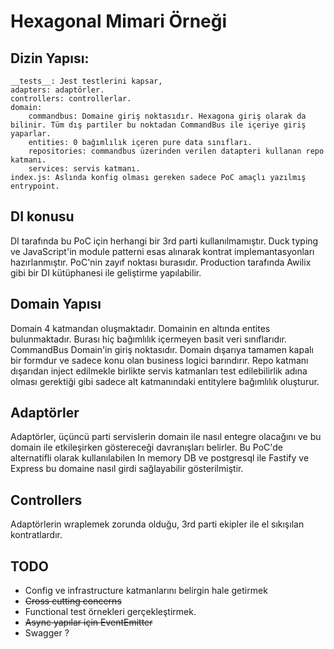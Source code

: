 # Hexagonal Mimari Örneği

## Dizin Yapısı:

```
__tests__: Jest testlerini kapsar,
adapters: adaptörler.
controllers: controllerlar.
domain:
    commandbus: Domaine giriş noktasıdır. Hexagona giriş olarak da bilinir. Tüm dış partiler bu noktadan CommandBus ile içeriye giriş yaparlar.
    entities: 0 bağımlılık içeren pure data sınıfları.
    repositories: commandbus üzerinden verilen datapteri kullanan repo katmanı.
    services: servis katmanı.
index.js: Aslında konfig olması gereken sadece PoC amaçlı yazılmış entrypoint.
``` 
## DI konusu

DI tarafında bu PoC için herhangi bir 3rd parti kullanılmamıştır. Duck typing ve JavaScript'in module patterni esas alınarak kontrat implemantasyonları hazırlanmıştır. PoC'nin zayıf noktası burasıdır. Production tarafında Awilix gibi bir DI kütüphanesi ile geliştirme yapılabilir.

## Domain Yapısı

Domain 4 katmandan oluşmaktadır. Domainin en altında entites bulunmaktadır. Burası hiç bağımlılık içermeyen basit veri sınıflarıdır. CommandBus Domain'in giriş noktasıdır. Domain dışarıya tamamen kapalı bir formdur ve sadece konu olan business logici barındırır. Repo katmanı dışarıdan inject edilmekle birlikte servis katmanları test edilebilirlik adına olması gerektiği gibi sadece alt katmanındaki entitylere bağımlılık oluşturur.

## Adaptörler

Adaptörler, üçüncü parti servislerin domain ile nasıl entegre olacağını ve bu domain ile etkileşirken göstereceği davranışları belirler. Bu PoC'de alternatifli olarak kullanılabilen In memory DB ve postgresql ile Fastify ve Express bu domaine nasıl girdi sağlayabilir gösterilmiştir.

## Controllers

Adaptörlerin wraplemek zorunda olduğu, 3rd parti ekipler ile el sıkışılan kontratlardır. 

## TODO

- Config ve infrastructure katmanlarını belirgin hale getirmek
- ~~Cross cutting concerns~~
- Functional test örnekleri gerçekleştirmek.
- ~~Async yapılar için EventEmitter~~
- Swagger ?